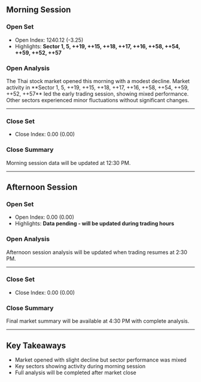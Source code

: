 ## Morning Session

### Open Set
* Open Index: 1240.12 (-3.25)
* Highlights: **Sector 1, 5, ++19, ++15, ++18, ++17, ++16, ++58, ++54, ++59, ++52, ++57**

### Open Analysis
<p>The Thai stock market opened this morning with a modest decline. Market activity in **Sector 1, 5, ++19, ++15, ++18, ++17, ++16, ++58, ++54, ++59, ++52, ++57** led the early trading session, showing mixed performance. Other sectors experienced minor fluctuations without significant changes.</p>

<hr>

### Close Set
* Close Index: 0.00 (0.00)

### Close Summary
<p>Morning session data will be updated at 12:30 PM.</p>

<hr>

## Afternoon Session

### Open Set
* Open Index: 0.00 (0.00)
* Highlights: **Data pending - will be updated during trading hours**

### Open Analysis
<p>Afternoon session analysis will be updated when trading resumes at 2:30 PM.</p>

<hr>

### Close Set
* Close Index: 0.00 (0.00)

### Close Summary
<p>Final market summary will be available at 4:30 PM with complete analysis.</p>

<hr>

## Key Takeaways

- Market opened with slight decline but sector performance was mixed
- Key sectors showing activity during morning session
- Full analysis will be completed after market close